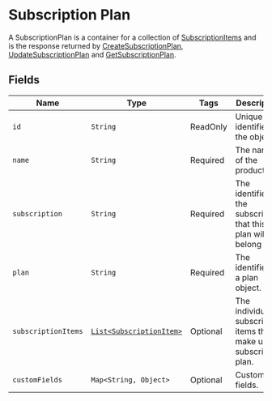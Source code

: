 
# Subscription Plan

A SubscriptionPlan is a container for a collection of [SubscriptionItems](/doc/models/subscription-item.md) and is the response returned by [CreateSubscriptionPlan](/doc/subscription-plan-api.md#create-subscription-plan), [UpdateSubscriptionPlan](/doc/subscription-plan-api.md#update-subscription-plan) and [GetSubscriptionPlan](/doc/subscription-plan-api.md#get-subscription-plan).

## Fields

| Name | Type | Tags | Description | Getter |
|  --- | --- | --- | --- | --- |
| `id` | `String` | ReadOnly | Unique identifier for the object. | `String getId()` |
| `name` | `String` | Required | The name of the product. | `String getName()` |
| `subscription` | `String` | Required | The identifier of the subscription that this plan will belong to. | `String getSubscription()` |
| `plan` | `String` | Required | The identifier of a plan object. | `String getPlan()` |
| `subscriptionItems` | [`List<SubscriptionItem>`](/doc/models/subscription-item.md) | Optional | The individual subscription items that make up the subscription plan. | `List<SubscriptionItem> getItems()` |
| `customFields` | `Map<String, Object>` | Optional | Custom fields. | `Map<String, Object> getCustomFields()`|
